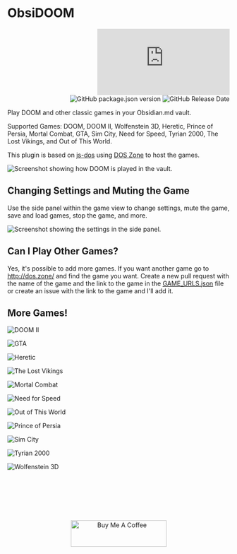 # ObsiDOOM
<div align="right">

![Obsidian Downloads](https://img.shields.io/badge/dynamic/json?color=8572db&labelColor=1e1e1e&label=Downloads&query=$['obsidoom'].downloads&url=https://raw.githubusercontent.com/obsidianmd/obsidian-releases/master/community-plugin-stats.json) 
![GitHub package.json version](https://img.shields.io/github/package-json/version/twibiral/obsidoom?color=8572db&labelColor=1e1e1e&label=Current%20Version) 
![GitHub Release Date](https://img.shields.io/github/release-date/twibiral/obsidoom?color=8572db&labelColor=1e1e1e&label=Latest%20Release)

</div>

Play DOOM and other classic games in your Obsidian.md vault.

Supported Games: DOOM, DOOM II, Wolfenstein 3D, Heretic, Prince of Persia, Mortal Combat, GTA, Sim City, Need for Speed, Tyrian 2000, The Lost Vikings, and Out of This World.

This plugin is based on [js-dos](https://github.com/caiiiycuk/js-dos) using [DOS Zone](http://dos.zone/) to host the games.


![Screenshot showing how DOOM is played in the vault.](images/ObsiDOOM-Screenshot.png)


## Changing Settings and Muting the Game

Use the side panel within the game view to change settings, mute the game, save and load games, stop the game, and more.

![Screenshot showing the settings in the side panel.](images/DOOM-Settings.png)


## Can I Play Other Games?

Yes, it's possible to add more games. If you want another game go to http://dos.zone/ and find the game you want.
Create a new pull request with the name of the game and the link to the game in the [GAME_URLS.json](GAME_URLS.json) file
or create an issue with the link to the game and I'll add it.


## More Games!

![DOOM II](images/DOOM2.png)

![GTA](images/GTA.png)

![Heretic](images/Heretic.png)

![The Lost Vikings](images/TheLostVikings.png)

![Mortal Combat](images/MortalCombat.png)

![Need for Speed](images/NeedForSpeed.png)

![Out of This World](images/OutOfThisWorld.png)

![Prince of Persia](images/PrinceOfPersia.png)

![Sim City](images/SimCity.png)

![Tyrian 2000](images/Tyrian2000.png)

![Wolfenstein 3D](images/Wolfenstein3D.png)


<br><br><br><br><br>


<div align='center'>
<a href="https://www.buymeacoffee.com/timwibiral" target="_blank"><img src="https://cdn.buymeacoffee.com/buttons/v2/default-yellow.png" alt="Buy Me A Coffee" style="height: 60px !important;width: 217px !important;" ></a>
</div>
